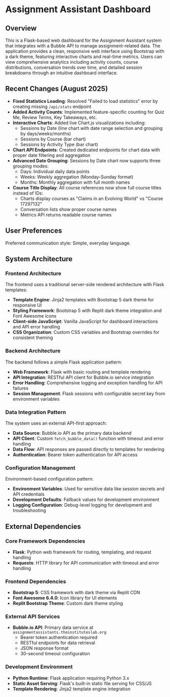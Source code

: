 # Assignment Assistant Dashboard

## Overview

This is a Flask-based web dashboard for the Assignment Assistant system that integrates with a Bubble API to manage assignment-related data. The application provides a clean, responsive web interface using Bootstrap with a dark theme, featuring interactive charts and real-time metrics. Users can view comprehensive analytics including activity counts, course distributions, conversation trends over time, and detailed session breakdowns through an intuitive dashboard interface.

## Recent Changes (August 2025)

- **Fixed Statistics Loading**: Resolved "Failed to load statistics" error by creating missing `/api/stats` endpoint
- **Added Activity Counts**: Implemented feature-specific counting for Quiz Me, Review Terms, Key Takeaways, etc.
- **Interactive Charts**: Added live Chart.js visualizations including:
  - Sessions by Date (line chart with date range selection and grouping by days/weeks/months)
  - Sessions by Course (bar chart) 
  - Sessions by Activity Type (bar chart)
- **Chart API Endpoints**: Created dedicated endpoints for chart data with proper date filtering and aggregation
- **Advanced Date Grouping**: Sessions by Date chart now supports three grouping modes:
  - Days: Individual daily data points
  - Weeks: Weekly aggregation (Monday-Sunday format)
  - Months: Monthly aggregation with full month names
- **Course Title Display**: All course references now show full course titles instead of IDs:
  - Charts display courses as "Claims in an Evolving World" vs "Course 17297132"
  - Conversation lists show proper course names
  - Metrics API returns readable course names

## User Preferences

Preferred communication style: Simple, everyday language.

## System Architecture

### Frontend Architecture
The frontend uses a traditional server-side rendered architecture with Flask templates:
- **Template Engine**: Jinja2 templates with Bootstrap 5 dark theme for responsive UI
- **Styling Framework**: Bootstrap 5 with Replit dark theme integration and Font Awesome icons
- **Client-side JavaScript**: Vanilla JavaScript for dashboard interactions and API error handling
- **CSS Organization**: Custom CSS variables and Bootstrap overrides for consistent theming

### Backend Architecture
The backend follows a simple Flask application pattern:
- **Web Framework**: Flask with basic routing and template rendering
- **API Integration**: RESTful API client for Bubble.io service integration
- **Error Handling**: Comprehensive logging and exception handling for API failures
- **Session Management**: Flask sessions with configurable secret key from environment variables

### Data Integration Pattern
The system uses an external API-first approach:
- **Data Source**: Bubble.io API as the primary data backend
- **API Client**: Custom `fetch_bubble_data()` function with timeout and error handling
- **Data Flow**: API responses are passed directly to templates for rendering
- **Authentication**: Bearer token authentication for API access

### Configuration Management
Environment-based configuration pattern:
- **Environment Variables**: Used for sensitive data like session secrets and API credentials
- **Development Defaults**: Fallback values for development environment
- **Logging Configuration**: Debug-level logging for development and troubleshooting

## External Dependencies

### Core Framework Dependencies
- **Flask**: Python web framework for routing, templating, and request handling
- **Requests**: HTTP library for API communication with timeout and error handling

### Frontend Dependencies
- **Bootstrap 5**: CSS framework with dark theme via Replit CDN
- **Font Awesome 6.4.0**: Icon library for UI elements
- **Replit Bootstrap Theme**: Custom dark theme styling

### External API Services
- **Bubble.io API**: Primary data service at `assignmentassistants.theinstituteslab.org`
  - Bearer token authentication required
  - RESTful endpoints for data retrieval
  - JSON response format
  - 30-second timeout configuration

### Development Environment
- **Python Runtime**: Flask application requiring Python 3.x
- **Static Asset Serving**: Flask's built-in static file serving for CSS/JS
- **Template Rendering**: Jinja2 template engine integration